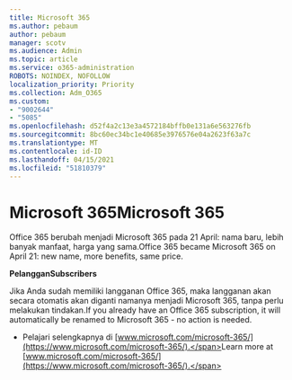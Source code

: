 ```yaml
---
title: Microsoft 365
ms.author: pebaum
author: pebaum
manager: scotv
ms.audience: Admin
ms.topic: article
ms.service: o365-administration
ROBOTS: NOINDEX, NOFOLLOW
localization_priority: Priority
ms.collection: Adm_O365
ms.custom:
- "9002644"
- "5085"
ms.openlocfilehash: d52f4a2c13e3a4572184bffb0e131a6e563276fb
ms.sourcegitcommit: 8bc60ec34bc1e40685e3976576e04a2623f63a7c
ms.translationtype: MT
ms.contentlocale: id-ID
ms.lasthandoff: 04/15/2021
ms.locfileid: "51810379"
---
```

# <a name="microsoft-365"></a><span data-ttu-id="78746-102">Microsoft 365</span><span class="sxs-lookup"><span data-stu-id="78746-102">Microsoft 365</span></span>

<span data-ttu-id="78746-103">Office 365 berubah menjadi Microsoft 365 pada 21 April: nama baru, lebih banyak manfaat, harga yang sama.</span><span class="sxs-lookup"><span data-stu-id="78746-103">Office 365 became Microsoft 365 on April 21: new name, more benefits, same price.</span></span>

<span data-ttu-id="78746-104">**Pelanggan**</span><span class="sxs-lookup"><span data-stu-id="78746-104">**Subscribers**</span></span>

<span data-ttu-id="78746-105">Jika Anda sudah memiliki langganan Office 365, maka langganan akan secara otomatis akan diganti namanya menjadi Microsoft 365, tanpa perlu melakukan tindakan.</span><span class="sxs-lookup"><span data-stu-id="78746-105">If you already have an Office 365 subscription, it will automatically be renamed to Microsoft 365 - no action is needed.</span></span>

- <span data-ttu-id="78746-106">Pelajari selengkapnya di [www.microsoft.com/microsoft-365/](https://www.microsoft.com/microsoft-365/).</span><span class="sxs-lookup"><span data-stu-id="78746-106">Learn more at [www.microsoft.com/microsoft-365/](https://www.microsoft.com/microsoft-365/).</span></span>

